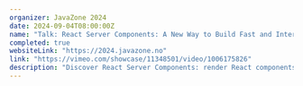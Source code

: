 ```yaml
---
organizer: JavaZone 2024
date: 2024-09-04T08:00:00Z
name: "Talk: React Server Components: A New Way to Build Fast and Interactive Web Apps"
completed: true
websiteLink: "https://2024.javazone.no"
link: "https://vimeo.com/showcase/11348501/video/1006175826"
description: "Discover React Server Components: render React components on the server, stream them to the client, and build rich, interactive web interfaces with minimal client-side code. Learn how they work, and their benefits over traditional approaches, see real-world examples, and get best practices for adopting them in your projects."
---
```

